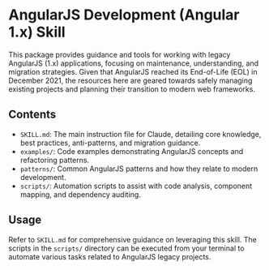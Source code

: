 # AngularJS Development (Angular 1.x) Skill

This package provides guidance and tools for working with legacy AngularJS (1.x) applications, focusing on maintenance, understanding, and migration strategies. Given that AngularJS reached its End-of-Life (EOL) in December 2021, the resources here are geared towards safely managing existing projects and planning their transition to modern web frameworks.

## Contents

*   `SKILL.md`: The main instruction file for Claude, detailing core knowledge, best practices, anti-patterns, and migration guidance.
*   `examples/`: Code examples demonstrating AngularJS concepts and refactoring patterns.
*   `patterns/`: Common AngularJS patterns and how they relate to modern development.
*   `scripts/`: Automation scripts to assist with code analysis, component mapping, and dependency auditing.

## Usage

Refer to `SKILL.md` for comprehensive guidance on leveraging this skill. The scripts in the `scripts/` directory can be executed from your terminal to automate various tasks related to AngularJS legacy projects.
